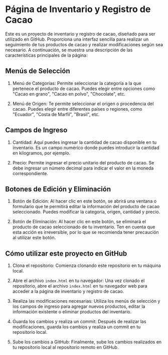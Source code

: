 # Página de Inventario y Registro de Cacao

Este es un proyecto de inventario y registro de cacao, diseñado para ser utilizado en GitHub. Proporciona una interfaz sencilla para realizar un seguimiento de tus productos de cacao y realizar modificaciones según sea necesario. A continuación, se muestra una descripción de las características principales de la página:

## Menús de Selección

1. Menú de Categorías: Permite seleccionar la categoría a la que pertenece el producto de cacao. Puedes elegir entre opciones como "Cacao en grano", "Cacao en polvo", "Chocolate", etc.

2. Menú de Origen: Te permite seleccionar el origen o procedencia del cacao. Puedes elegir entre diferentes países o regiones, como "Ecuador", "Costa de Marfil", "Brasil", etc.

## Campos de Ingreso

1. Cantidad: Aquí puedes ingresar la cantidad de cacao disponible en tu inventario. Es un campo numérico donde puedes introducir la cantidad en kilogramos, por ejemplo.

2. Precio: Permite ingresar el precio unitario del producto de cacao. Se debe ingresar un número decimal para indicar el valor en la moneda correspondiente.

## Botones de Edición y Eliminación

1. Botón de Edición: Al hacer clic en este botón, se abrirá una ventana o formulario que te permitirá editar la información del producto de cacao seleccionado. Puedes modificar la categoría, origen, cantidad y precio.

2. Botón de Eliminación: Al hacer clic en este botón, se eliminará el producto de cacao seleccionado de tu inventario. Ten en cuenta que esta acción es irreversible, por lo que se recomienda tener precaución al utilizar este botón.

## Cómo utilizar este proyecto en GitHub

1. Clona el repositorio: Comienza clonando este repositorio en tu máquina local.

2. Abre el archivo `index.html` en tu navegador: Una vez clonado el repositorio, abre el archivo `index.html` en tu navegador web para acceder a la página de inventario y registro de cacao.

3. Realiza las modificaciones necesarias: Utiliza los menús de selección y los campos de ingreso para agregar nuevos productos, editar la información existente o eliminar productos del inventario.

4. Guarda los cambios y realiza un commit: Después de realizar las modificaciones, guarda los cambios y realiza un commit en tu repositorio local.

5. Sube los cambios a GitHub: Finalmente, sube los cambios realizados en tu repositorio local al repositorio remoto en GitHub.
